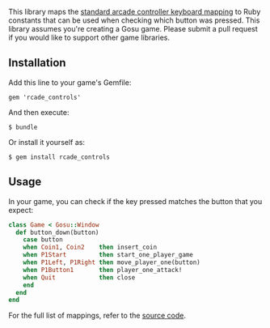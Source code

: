 This library maps the [standard arcade controller keyboard mapping](http://www.ultimarc.com/ipac2.html) to Ruby constants that can be used when checking which button was pressed. This library assumes you're creating a Gosu game. Please submit a pull request if you would like to support other game libraries.

## Installation

Add this line to your game's Gemfile:

    gem 'rcade_controls'

And then execute:

    $ bundle

Or install it yourself as:

    $ gem install rcade_controls

## Usage

In your game, you can check if the key pressed matches the button that you expect:

```ruby
class Game < Gosu::Window
  def button_down(button)
    case button
    when Coin1, Coin2    then insert_coin
    when P1Start         then start_one_player_game
    when P1Left, P1Right then move_player_one(button)
    when P1Button1       then player_one_attack!
    when Quit            then close
    end
  end
end
```

For the full list of mappings, refer to the [source code](https://github.com/ruby-rcade/rcade_controls/blob/master/lib/rcade_controls.rb).
